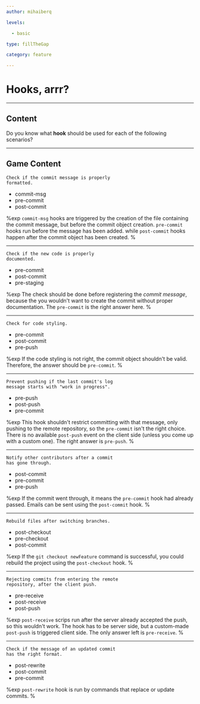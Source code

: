 ```yaml
---
author: mihaiberq

levels:

  - basic

type: fillTheGap

category: feature

---
```


# Hooks, arrr?

---
## Content

Do you know what **hook** should be used for each of the following scenarios?

---
## Game Content

```
Check if the commit message is properly
formatted.
```
* commit-msg
* pre-commit
* post-commit

%exp
`commit-msg` hooks are triggered by the creation of the file containing the commit message, but before the commit object creation. `pre-commit` hooks run before the message has been added. while `post-commit` hooks happen after the commit object has been created.
%

---
```
Check if the new code is properly
documented.
```
* pre-commit
* post-commit
* pre-staging

%exp
The check should be done before registering the *commit message*, because the you wouldn't want to create the commit without proper documentation. The `pre-commit` is the right answer here.
%

---
```
Check for code styling.
```
* pre-commit
* post-commit
* pre-push

%exp
If the code styling is not right, the commit object shouldn't be valid. Therefore, the answer should be `pre-commit`.
%

---
```
Prevent pushing if the last commit's log
message starts with "work in progress".
```
* pre-push
* post-push
* pre-commit

%exp
This hook shouldn't restrict committing with that message, only pushing to the remote repository, so the `pre-commit` isn't the right choice. There is no available `post-push` event on the client side (unless you come up with a custom one). The right answer is `pre-push`.
%

---
```
Notify other contributors after a commit
has gone through.
```
* post-commit
* pre-commit
* pre-push

%exp
If the commit went through, it means the `pre-commit` hook had already passed. Emails can be sent using the `post-commit` hook.
%

---
```
Rebuild files after switching branches.
```

* post-checkout
* pre-checkout
* post-commit

%exp
If the `git checkout newFeature` command is successful, you could rebuild the project using the `post-checkout` hook.
%

---
```
Rejecting commits from entering the remote
repository, after the client push.
```
* pre-receive
* post-receive
* post-push

%exp
`post-receive` scrips run after the server already accepted the push, so this wouldn't work. The hook has to be server side, but a custom-made `post-push` is triggered client side. The only answer left is `pre-receive`.
%

---
```
Check if the message of an updated commit
has the right format.
```
* post-rewrite
* post-commit
* pre-commit

%exp
`post-rewrite` hook is run by commands that replace or update commits.
%
